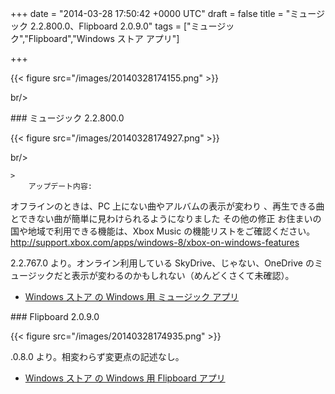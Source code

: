 
+++
date = "2014-03-28 17:50:42 +0000 UTC"
draft = false
title = "ミュージック 2.2.800.0、Flipboard 2.0.9.0"
tags = ["ミュージック","Flipboard","Windows ストア アプリ"]

+++


{{< figure src="/images/20140328174155.png"  >}}

br/>


<div class="section">
    ### ミュージック 2.2.800.0
    

{{< figure src="/images/20140328174927.png"  >}}

br/>


    >
        アップデート内容:


オフラインのときは、PC 上にない曲やアルバムの表示が変わり 、再生できる曲とできない曲が簡単に見わけられるようになりました その他の修正 お住まいの国や地域で利用できる機能は、Xbox Music の機能リストをご確認ください。 http://support.xbox.com/apps/windows-8/xbox-on-windows-features

    
2.2.767.0 より。オンライン利用している SkyDrive、じゃない、OneDrive のミュージックだと表示が変わるのかもしれない（めんどくさくて未確認）。

<ul>
<li><a href="http://apps.microsoft.com/windows/ja-jp/app/music/16db93bf-8748-449a-96ba-e9ed3a5f872d">Windows ストア の Windows 用 ミュージック アプリ</a></li>
</ul>
</div>
<div class="section">
    ### Flipboard 2.0.9.0
    

{{< figure src="/images/20140328174935.png"  >}}

.0.8.0 より。相変わらず変更点の記述なし。

<ul>
<li><a href="http://apps.microsoft.com/windows/ja-jp/app/flipboard/e62e393a-acc9-40d9-a34a-13a41f2eeef0">Windows ストア の Windows 用 Flipboard アプリ</a></li>
</ul>
</div>

